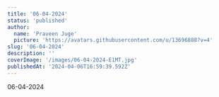 ```yaml
---
title: '06-04-2024'
status: 'published'
author:
  name: 'Praveen Juge'
  picture: 'https://avatars.githubusercontent.com/u/13696888?v=4'
slug: '06-04-2024'
description: ''
coverImage: '/images/06-04-2024-E1MT.jpg'
publishedAt: '2024-04-06T16:59:39.592Z'
---
```


06-04-2024